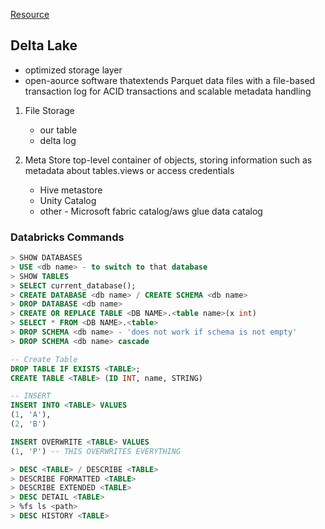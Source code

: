 [Resource](https://www.youtube.com/watch?v=fkWxiesfrgk)

## Delta Lake
* optimized storage layer
* open-aource software thatextends Parquet data files with a file-based transaction log for ACID transactions and scalable metadata handling

1. File Storage
    * our table
    * delta log

2. Meta Store
top-level container of objects, storing information such as metadata about tables.views or access credentials  

    * Hive metastore  
    * Unity Catalog  
    * other - Microsoft fabric catalog/aws glue data catalog  


### Databricks Commands
``` sql
> SHOW DATABASES
> USE <db name> - to switch to that database
> SHOW TABLES
> SELECT current_database();
> CREATE DATABASE <db name> / CREATE SCHEMA <db name>  
> DROP DATABASE <db name>
> CREATE OR REPLACE TABLE <DB NAME>.<table name>(x int)
> SELECT * FROM <DB NAME>.<table>
> DROP SCHEMA <db name> - 'does not work if schema is not empty'
> DROP SCHEMA <db name> cascade

-- Create Table
DROP TABLE IF EXISTS <TABLE>;
CREATE TABLE <TABLE> (ID INT, name, STRING)

-- INSERT
INSERT INTO <TABLE> VALUES
(1, 'A'),
(2, 'B')

INSERT OVERWRITE <TABLE> VALUES
(1, 'P') -- THIS OVERWRITES EVERYTHING

> DESC <TABLE> / DESCRIBE <TABLE>
> DESCRIBE FORMATTED <TABLE>
> DESCRIBE EXTENDED <TABLE>
> DESC DETAIL <TABLE>
> %fs ls <path>
> DESC HISTORY <TABLE>

```
